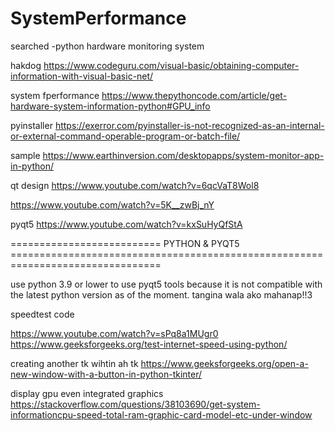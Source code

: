 # SystemPerformance
searched
-python hardware monitoring system


hakdog
https://www.codeguru.com/visual-basic/obtaining-computer-information-with-visual-basic-net/

system fperformance
https://www.thepythoncode.com/article/get-hardware-system-information-python#GPU_info

pyinstaller
https://exerror.com/pyinstaller-is-not-recognized-as-an-internal-or-external-command-operable-program-or-batch-file/

sample
https://www.earthinversion.com/desktopapps/system-monitor-app-in-python/

qt design
https://www.youtube.com/watch?v=6qcVaT8Wol8

https://www.youtube.com/watch?v=5K__zwBj_nY

pyqt5
https://www.youtube.com/watch?v=kxSuHyQfStA


==========================   PYTHON & PYQT5 ================================================================================



use python 3.9 or lower to use pyqt5 tools because it is not compatible with the latest python version as of the moment.
tangina wala ako mahanap!!3


speedtest code

https://www.youtube.com/watch?v=sPq8a1MUgr0
https://www.geeksforgeeks.org/test-internet-speed-using-python/

creating another tk wihtin ah tk
https://www.geeksforgeeks.org/open-a-new-window-with-a-button-in-python-tkinter/


display gpu even integrated graphics
https://stackoverflow.com/questions/38103690/get-system-informationcpu-speed-total-ram-graphic-card-model-etc-under-window
